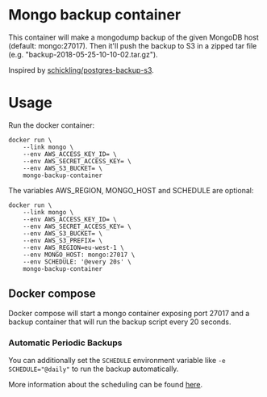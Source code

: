# Mongo backup container
This container will make a mongodump backup of the given MongoDB host (default: mongo:27017). Then it'll push the backup to S3 in a zipped tar file (e.g. "backup-2018-05-25-10-10-02.tar.gz"). 

Inspired by [schickling/postgres-backup-s3](https://hub.docker.com/r/schickling/postgres-backup-s3/).

# Usage
Run the docker container:

    docker run \
        --link mongo \
        --env AWS_ACCESS_KEY_ID= \
        --env AWS_SECRET_ACCESS_KEY= \
        --env AWS_S3_BUCKET= \
        mongo-backup-container

The variables AWS_REGION, MONGO_HOST and SCHEDULE are optional:

    docker run \
        --link mongo \
        --env AWS_ACCESS_KEY_ID= \
        --env AWS_SECRET_ACCESS_KEY= \
        --env AWS_S3_BUCKET= \
        --env AWS_S3_PREFIX= \
        --env AWS_REGION=eu-west-1 \
        --env MONGO_HOST: mongo:27017 \
        --env SCHEDULE: '@every 20s' \
        mongo-backup-container

## Docker compose
Docker compose will start a mongo container exposing port 27017 and a backup container that will run the backup script every 20 seconds.

### Automatic Periodic Backups

You can additionally set the `SCHEDULE` environment variable like `-e SCHEDULE="@daily"` to run the backup automatically.

More information about the scheduling can be found [here](http://godoc.org/github.com/robfig/cron#hdr-Predefined_schedules).


